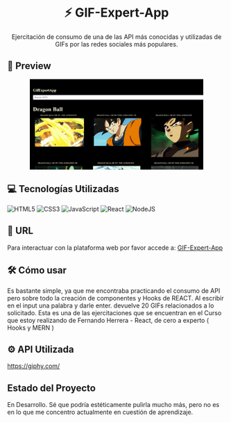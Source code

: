 ## <h1 align="center">⚡ GIF-Expert-App</h1> 
<p align="center">Ejercitación de consumo de una de las API más conocidas y utilizadas de GIFs por las redes sociales más populares.</p> 

## 💟 Preview
  <div style="display: flex; justify-content: center; margin: 30">
   <img src="gif.png" width="400" alt="" >
  </div>

## 💻 Tecnologías Utilizadas 
![HTML5](https://img.shields.io/badge/html5-%23E34F26.svg?style=for-the-badge&logo=html5&logoColor=white)
![CSS3](https://img.shields.io/badge/css3-%231572B6.svg?style=for-the-badge&logo=css3&logoColor=white)
![JavaScript](https://img.shields.io/badge/javascript-%23323330.svg?style=for-the-badge&logo=javascript&logoColor=%23F7DF1E)
![React](https://img.shields.io/badge/react-%2320232a.svg?style=for-the-badge&logo=react&logoColor=%2361DAFB)
![NodeJS](https://img.shields.io/badge/node.js-6DA55F?style=for-the-badge&logo=node.js&logoColor=white)
## 🌼 URL 

Para interactuar con la plataforma web por favor accede a: <a href="https://gif-expert-app-bresse.netlify.app/" target="_blank">GIF-Expert-App</a>

## 🛠 Cómo usar
Es bastante simple, ya que me encontraba practicando el consumo de API pero sobre todo la creación de componentes y Hooks de REACT. 
Al escribir en el input una palabra y darle enter. devuelve 20 GIFs relacionados a lo solicitado. 
Esta es una de las ejercitaciones que se encuentran en el Curso que estoy realizando de Fernando Herrera - React, de cero a experto ( Hooks y MERN ) 

## ⚙ API Utilizada
https://giphy.com/

## Estado del Proyecto
 En Desarrollo.
 Sé que podría estéticamente pulirla mucho más, pero no es en lo que me concentro actualmente en cuestión de aprendizaje.


